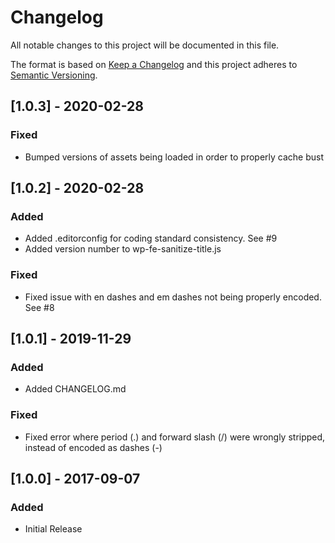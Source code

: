 # Changelog
All notable changes to this project will be documented in this file.

The format is based on [Keep a Changelog](http://keepachangelog.com/en/1.0.0/)
and this project adheres to [Semantic Versioning](http://semver.org/spec/v2.0.0.html).

## [1.0.3] - 2020-02-28
### Fixed
- Bumped versions of assets being loaded in order to properly cache bust

## [1.0.2] - 2020-02-28
### Added
- Added .editorconfig for coding standard consistency. See #9
- Added version number to wp-fe-sanitize-title.js
### Fixed
- Fixed issue with en dashes and em dashes not being properly encoded. See #8

## [1.0.1] - 2019-11-29
### Added
- Added CHANGELOG.md
### Fixed
- Fixed error where period (.) and forward slash (/) were wrongly stripped, instead of encoded as dashes (-)

## [1.0.0] - 2017-09-07
### Added
- Initial Release
